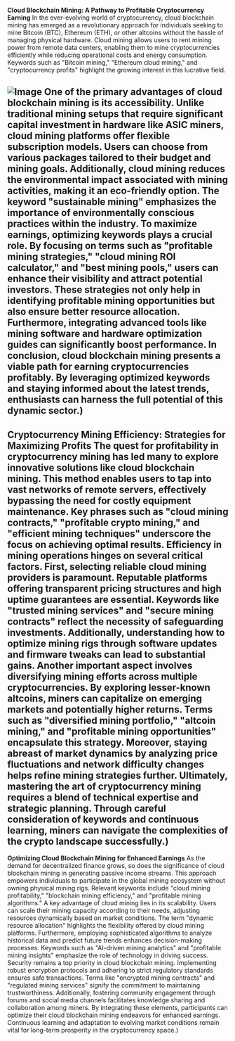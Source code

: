 **Cloud Blockchain Mining: A Pathway to Profitable Cryptocurrency Earning**
In the ever-evolving world of cryptocurrency, cloud blockchain mining has emerged as a revolutionary approach for individuals seeking to mine Bitcoin (BTC), Ethereum (ETH), or other altcoins without the hassle of managing physical hardware. Cloud mining allows users to rent mining power from remote data centers, enabling them to mine cryptocurrencies efficiently while reducing operational costs and energy consumption. Keywords such as "Bitcoin mining," "Ethereum cloud mining," and "cryptocurrency profits" highlight the growing interest in this lucrative field.

![Image](https://github.com/user-attachments/assets/4a25d116-2220-4385-b08e-f287af8fcbc4)
One of the primary advantages of cloud blockchain mining is its accessibility. Unlike traditional mining setups that require significant capital investment in hardware like ASIC miners, cloud mining platforms offer flexible subscription models. Users can choose from various packages tailored to their budget and mining goals. Additionally, cloud mining reduces the environmental impact associated with mining activities, making it an eco-friendly option. The keyword "sustainable mining" emphasizes the importance of environmentally conscious practices within the industry.
To maximize earnings, optimizing keywords plays a crucial role. By focusing on terms such as "profitable mining strategies," "cloud mining ROI calculator," and "best mining pools," users can enhance their visibility and attract potential investors. These strategies not only help in identifying profitable mining opportunities but also ensure better resource allocation. Furthermore, integrating advanced tools like mining software and hardware optimization guides can significantly boost performance.
In conclusion, cloud blockchain mining presents a viable path for earning cryptocurrencies profitably. By leveraging optimized keywords and staying informed about the latest trends, enthusiasts can harness the full potential of this dynamic sector.)
---
**Cryptocurrency Mining Efficiency: Strategies for Maximizing Profits**
The quest for profitability in cryptocurrency mining has led many to explore innovative solutions like cloud blockchain mining. This method enables users to tap into vast networks of remote servers, effectively bypassing the need for costly equipment maintenance. Key phrases such as "cloud mining contracts," "profitable crypto mining," and "efficient mining techniques" underscore the focus on achieving optimal results.
Efficiency in mining operations hinges on several critical factors. First, selecting reliable cloud mining providers is paramount. Reputable platforms offering transparent pricing structures and high uptime guarantees are essential. Keywords like "trusted mining services" and "secure mining contracts" reflect the necessity of safeguarding investments. Additionally, understanding how to optimize mining rigs through software updates and firmware tweaks can lead to substantial gains.
Another important aspect involves diversifying mining efforts across multiple cryptocurrencies. By exploring lesser-known altcoins, miners can capitalize on emerging markets and potentially higher returns. Terms such as "diversified mining portfolio," "altcoin mining," and "profitable mining opportunities" encapsulate this strategy. Moreover, staying abreast of market dynamics by analyzing price fluctuations and network difficulty changes helps refine mining strategies further.
Ultimately, mastering the art of cryptocurrency mining requires a blend of technical expertise and strategic planning. Through careful consideration of keywords and continuous learning, miners can navigate the complexities of the crypto landscape successfully.)
---
**Optimizing Cloud Blockchain Mining for Enhanced Earnings**
As the demand for decentralized finance grows, so does the significance of cloud blockchain mining in generating passive income streams. This approach empowers individuals to participate in the global mining ecosystem without owning physical mining rigs. Relevant keywords include "cloud mining profitability," "blockchain mining efficiency," and "profitable mining algorithms."
A key advantage of cloud mining lies in its scalability. Users can scale their mining capacity according to their needs, adjusting resources dynamically based on market conditions. The term "dynamic resource allocation" highlights the flexibility offered by cloud mining platforms. Furthermore, employing sophisticated algorithms to analyze historical data and predict future trends enhances decision-making processes. Keywords such as "AI-driven mining analytics" and "profitable mining insights" emphasize the role of technology in driving success.
Security remains a top priority in cloud blockchain mining. Implementing robust encryption protocols and adhering to strict regulatory standards ensures safe transactions. Terms like "encrypted mining contracts" and "regulated mining services" signify the commitment to maintaining trustworthiness. Additionally, fostering community engagement through forums and social media channels facilitates knowledge sharing and collaboration among miners.
By integrating these elements, participants can optimize their cloud blockchain mining endeavors for enhanced earnings. Continuous learning and adaptation to evolving market conditions remain vital for long-term prosperity in the cryptocurrency space.)
